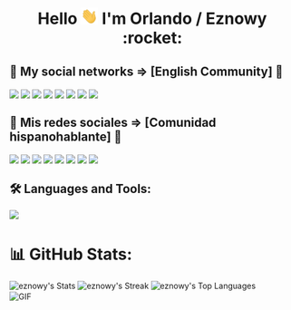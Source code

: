 <h1 align="center">Hello <img src="https://raw.githubusercontent.com/ABSphreak/ABSphreak/master/gifs/Hi.gif" width="30px" >  I'm Orlando / Eznowy :rocket: </h1> 

## 👋 My social networks => [English Community] 	&#128064;
<p align="left">
 	 <a href="https://www.youtube.com/@Ezznowy" target="blank"><img align="center" src="https://img.shields.io/badge/YouTube-FF0000?style=for-the-badge&logo=youtube&logoColor=white"  /></a>
<a href="https://t.me/+fuY8DciBgKM0ZTZh" target="blank"><img align="center" src="https://img.shields.io/badge/Telegram-2CA5E0?style=for-the-badge&logo=telegram&logoColor=white" /></a> 
<a href="https://www.tiktok.com/@ezznowy?_t=8q1dPMVJIxS&_r=1" target="blank"><img align="center" src="https://img.shields.io/badge/TikTok-000000?style=for-the-badge&logo=tiktok&logoColor=white" /></a> 
<a href="https://www.linkedin.com/in/orlando-meza-negreiros-41382b199/" target="blank"><img align="center" src="https://img.shields.io/badge/LinkedIn-0077B5?style=for-the-badge&logo=linkedin&logoColor=white" ></a>
<a href="https://www.facebook.com/Eznowy" target="blank"><img align="center" src="https://img.shields.io/badge/Facebook-1877F2?style=for-the-badge&logo=facebook&logoColor=white"  /></a>
<a href="mailto:morlandooo371@gmail.com" target="_blank"><img align="center" src="https://img.shields.io/badge/Gmail-D14836?style=for-the-badge&logo=gmail&logoColor=white" /></a>
<a href = "" target="blank"><img align="center" src="https://img.shields.io/badge/website-000000?style=for-the-badge&logo=About.me&logoColor=white"  /></a>
<a href = "https://www.instagram.com/eznowy/?hl=es-la" target="blank"><img align="center" src="https://img.shields.io/badge/Instagram-E4405F?style=for-the-badge&logo=instagram&logoColor=white"  /></a>
</p>

## 👋 Mis redes sociales  => [Comunidad hispanohablante]  &#128064;
<p align="left">
 	 <a href="https://www.youtube.com/@Ezznowy" target="blank"><img align="center" src="https://img.shields.io/badge/YouTube-FF0000?style=for-the-badge&logo=youtube&logoColor=white"  /></a>
 <a href="https://t.me/+tUKj6Eo9o944MmRh" target="blank"><img align="center" src="https://img.shields.io/badge/Telegram-2CA5E0?style=for-the-badge&logo=telegram&logoColor=white" /></a> 
<a href="https://www.tiktok.com/@eznowy?is_from_webapp=1&sender_device=pc" target="blank"><img align="center" src="https://img.shields.io/badge/TikTok-000000?style=for-the-badge&logo=tiktok&logoColor=white" /></a> 
<a href="https://www.linkedin.com/in/orlando-meza-negreiros-41382b199/" target="blank"><img align="center" src="https://img.shields.io/badge/LinkedIn-0077B5?style=for-the-badge&logo=linkedin&logoColor=white" ></a>
<a href="https://www.facebook.com/Eznowy" target="blank"><img align="center" src="https://img.shields.io/badge/Facebook-1877F2?style=for-the-badge&logo=facebook&logoColor=white"  /></a>
<a href="mailto:morlandooo371@gmail.com" target="_blank"><img align="center" src="https://img.shields.io/badge/Gmail-D14836?style=for-the-badge&logo=gmail&logoColor=white" /></a>
<a href = "" target="blank"><img align="center" src="https://img.shields.io/badge/website-000000?style=for-the-badge&logo=About.me&logoColor=white"  /></a>
<a href = "https://www.instagram.com/ezznowy/" target="blank"><img align="center" src="https://img.shields.io/badge/Instagram-E4405F?style=for-the-badge&logo=instagram&logoColor=white"  /></a>
</p>

## :hammer_and_wrench: Languages and Tools:
<p align="left">
  <a href="https://skillicons.dev">
    <img src="https://skillicons.dev/icons?i=androidstudio,arduino,c,cs,cpp,java,php,dart,flutter,py,dotnet,css,html,js,nodejs,mysql,sqlite,firebase,gtk,git,github,docker,materialui,postman,eclipse,vscode,bash,linux,ai,ps&perline=12" />
  </a>
</p>

# 📊 GitHub Stats:

![eznowy's Stats](https://github-readme-stats.vercel.app/api?username=eznowy&theme=dark&show_icons=true&hide_border=false&count_private=true)
![eznowy's Streak](https://github-readme-streak-stats.herokuapp.com/?user=eznowy&theme=dark&hide_border=false)
![eznowy's Top Languages](https://github-readme-stats.vercel.app/api/top-langs/?username=eznowy&theme=dark&show_icons=true&hide_border=false&layout=compact) <br>
<img align="center" alt="GIF" src="https://media.giphy.com/media/MC6eSuC3yypCU/giphy.gif" />














